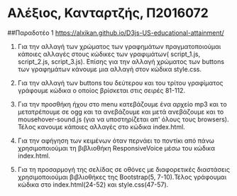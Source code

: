 # Αλέξιος, Κανταρτζής, Π2016072

##Παραδοτέο 1
https://alxikan.github.io/D3js-US-educational-attainment/

1. Για την αλλαγή των χρώματος των γραφημάτων πραγματοποιούμαι κάποιες αλλαγές στους κώδικες των γραφιμάτων( script_1.js, script_2.js, script_3.js). Επίσης για την αλλαγή χρώματος των buttons των γραφημάτων κάνουμε μια αλλαγή στον κώδικα style.css.

2. Για την αλλαγή των buttons tου δεύτερου και του τρίτου γραφίματος γράφουμε κώδικα ο οποίος βρίσκεται στις σειρές 81-112.

3. Για την προσθήκη ήχου στο menu κατεβάζουμε ένα αρχείο mp3 και το μετατρέπουμε σε ogg και τα ανεβάζουμε και μετά ανεβάζουμε και το mousehover-sound.js (για να υποστηρίζεται απ' όλους τους browsers). Τέλος κανουμε κάποιες αλλαγές στο κώδικα index.html.

4. Για την αφήγηση των κειμένων όταν περνάει το ποντίκι από πάνω χρησιμοποιούμαι τη βιβλιοθήκη ResponsiveVoice μέσω του κώδικα index.html.

5. Για τη προσαρμογή της σελίδας σε οθόνες με διαφορετικές διαστάσεις χρησιμοποιούμαι βιβλιοθήκες της Bootstrap(5, 7-10).Τέλος γράφουμαι κώδικα στο index.html(24-52) και style.css(47-57).
